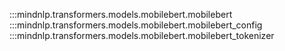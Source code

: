 :::mindnlp.transformers.models.mobilebert.mobilebert
:::mindnlp.transformers.models.mobilebert.mobilebert_config
:::mindnlp.transformers.models.mobilebert.mobilebert_tokenizer